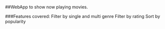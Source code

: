 ##WebApp to show now playing movies.

###Features covered: 
    Filter by single and multi genre
    Filter by rating
    Sort by popularity
   